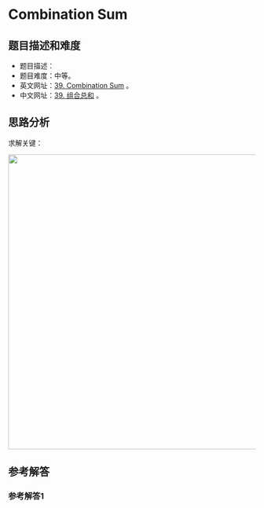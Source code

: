 # Combination Sum

## 题目描述和难度
+ 题目描述：
+ 题目难度：中等。
+ 英文网址：[39. Combination Sum](https://leetcode.com/problems/combination-sum/description/)  。
+ 中文网址：[39. 组合总和](https://leetcode-cn.com/problems/combination-sum/description/)  。
## 思路分析
求解关键：

<img src="https://liweiwei1419.github.io/images/leetcode-solution/" width="600">

## 参考解答
### 参考解答1

```java

```